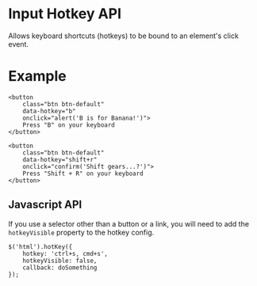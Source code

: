 # Input Hotkey API

Allows keyboard shortcuts (hotkeys) to be bound to an element's click event.

# Example

    <button
        class="btn btn-default"
        data-hotkey="b"
        onclick="alert('B is for Banana!')">
        Press "B" on your keyboard
    </button>

    <button
        class="btn btn-default"
        data-hotkey="shift+r"
        onclick="confirm('Shift gears...?')">
        Press "Shift + R" on your keyboard
    </button>

## Javascript API

If you use a selector other than a button or a link, you will need to add the `hotkeyVisible` property to the hotkey config.

    $('html').hotKey({
        hotkey: 'ctrl+s, cmd+s',
        hotkeyVisible: false,
        callback: doSomething
    });
